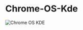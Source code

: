 # Chrome-OS-Kde
![Chrome OS KDE](https://github.com/nopain2110/Chrome-OS-kde/blob/master/preview.png?raw=true)
